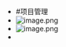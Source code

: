 - #项目管理
- ![image.png](../assets/image_1650694412258_0.png)
- ![image.png](../assets/image_1650694421221_0.png)
-